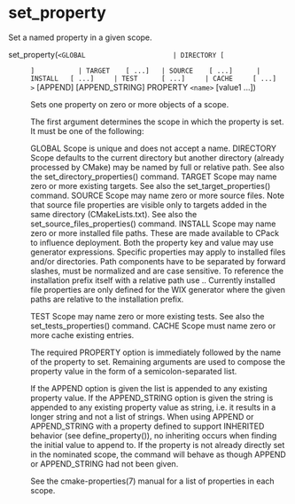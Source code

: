   

# set_property  
Set a named property in a given scope.  

set_property(```<GLOBAL                      |
              DIRECTORY [```<dir>```]           |
              TARGET    [```<target1>``` ...]   |
              SOURCE    [```<src1>``` ...]      |
              INSTALL   [```<file1>``` ...]     |
              TEST      [```<test1>``` ...]     |
              CACHE     [```<entry1>``` ...]    >```
             [APPEND] [APPEND_STRING]
             PROPERTY ```<name>``` [value1 ...])

  

Sets one property on zero or more objects of a scope.  

The first argument determines the scope in which the property is set.
It must be one of the following:  


GLOBAL
Scope is unique and does not accept a name.
DIRECTORY
Scope defaults to the current directory but another directory
(already processed by CMake) may be named by full or relative path.
See also the set_directory_properties() command.
TARGET
Scope may name zero or more existing targets.
See also the set_target_properties() command.
SOURCE
Scope may name zero or more source files.  Note that source
file properties are visible only to targets added in the same
directory (CMakeLists.txt).
See also the set_source_files_properties() command.
INSTALL
Scope may name zero or more installed file paths.
These are made available to CPack to influence deployment.
Both the property key and value may use generator expressions.
Specific properties may apply to installed files and/or directories.
Path components have to be separated by forward slashes,
must be normalized and are case sensitive.
To reference the installation prefix itself with a relative path use ..
Currently installed file properties are only defined for
the WIX generator where the given paths are relative
to the installation prefix.

TEST
Scope may name zero or more existing tests.
See also the set_tests_properties() command.
CACHE
Scope must name zero or more cache existing entries.
  

The required PROPERTY option is immediately followed by the name of
the property to set.  Remaining arguments are used to compose the
property value in the form of a semicolon-separated list.  

If the APPEND option is given the list is appended to any existing
property value.  If the APPEND_STRING option is given the string is
appended to any existing property value as string, i.e. it results in a
longer string and not a list of strings.  When using APPEND or
APPEND_STRING with a property defined to support INHERITED
behavior (see define_property()), no inheriting occurs when
finding the initial value to append to.  If the property is not already
directly set in the nominated scope, the command will behave as though
APPEND or APPEND_STRING had not been given.  

See the cmake-properties(7) manual for a list of properties
in each scope.  

